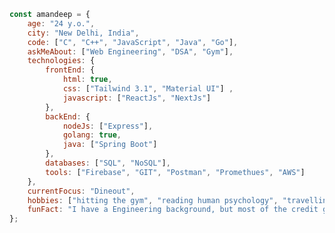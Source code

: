
  
  ```javascript
  const amandeep = {
      age: "24 y.o.",
      city: "New Delhi, India",
      code: ["C", "C++", "JavaScript", "Java", "Go"],
      askMeAbout: ["Web Engineering", "DSA", "Gym"],
      technologies: {
          frontEnd: {
              html: true,
              css: ["Tailwind 3.1", "Material UI"] ,
              javascript: ["ReactJs", "NextJs"]
          },
          backEnd: {
              nodeJs: ["Express"],
              golang: true,
              java: ["Spring Boot"]
          },
          databases: ["SQL", "NoSQL"],
          tools: ["Firebase", "GIT", "Postman", "Promethues", "AWS"]
      },
      currentFocus: "Dineout",
      hobbies: ["hitting the gym", "reading human psychology", "travelling"],
      funFact: "I have a Engineering background, but most of the credit goes to Google & Claude"
  };
  ```
  </div>  
  
  <!-- [![Top Langs](https://github-readme-stats.vercel.app/api/top-langs/?username=ama29n)](https://github.com/anuraghazra/github-readme-stats) -->
  
